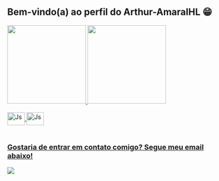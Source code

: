 ## Bem-vindo(a) ao perfil do Arthur-AmaralHL 😁

 <div>
   <a href="https://github.com/Arthur-AmaralHL">
   <img height="180em" src="https://github-readme-stats.vercel.app/api?username=Arthur-AmaralHL&show_icons=true&theme=tokyonight&include_all_commits=true&count_private=true"/>
   <img height="180em" src="https://github-readme-stats.vercel.app/api/top-langs/?username=Arthur-AmaralHL&layout=compact&langs_count=6&theme=tokyonight"/>
</div>
    
<div style="display: inline_block"><br>
  <img align="center" alt="Js" height="30" width="40" src="https://cdn.jsdelivr.net/gh/devicons/devicon@latest/icons/java/java-original-wordmark.svg" />
  <img align="center" alt="Js" height="30" width="40" src="https://cdn.jsdelivr.net/gh/devicons/devicon@latest/icons/eclipse/eclipse-original.svg" />

</div>
 
<br>
 
### Gostaria de entrar em contato comigo? Segue meu email abaixo!
 
<div> 
  <a href = "gmail.com/arthuramaralbmp@gmail.com"><img src="https://img.shields.io/badge/-Gmail-%23333?style=for-the-badge&logo=gmail&logoColor=white" target="_blank"></a>
</div>
